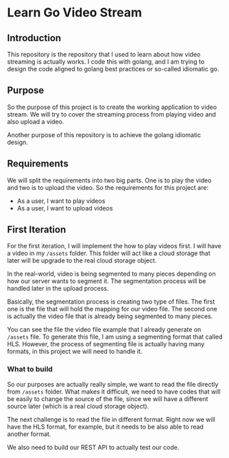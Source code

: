 # Learn Go Video Stream

## Introduction
This repository is the repository that I used to learn about how video streaming is actually works. I code this with golang, and I am trying to design the code aligned to golang best practices or so-called idiomatic go.

## Purpose
So the purpose of this project is to create the working application to video stream. We will try to cover the streaming process from playing video and also upload a video.

Another purpose of this repository is to achieve the golang idiomatic design.

## Requirements
We will split the requirements into two big parts. One is to play the video and two is to upload the video. So the requirements for this project are:

- As a user, I want to play videos 
- As a user, I want to upload videos

## First Iteration
For the first iteration, I will implement the how to play videos first. I will have a video in my `/assets` folder. This folder will act like a cloud storage that later will be upgrade to the real cloud storage object.

In the real-world, video is being segmented to many pieces depending on how our server wants to segment it. The segmentation process will be handled later in the upload process.

Basically, the segmentation process is creating two type of files. The first one is the file that will hold the mapping for our video file. The second one is actually the video file that is already being segmented to many pieces.

You can see the file the video file example that I already generate on `/assets` file. To generate this file, I am using a segmenting format that called HLS. However, the process of segmenting file is actually having many formats, in this project we will need to handle it.

### What to build
So our purposes are actually really simple, we want to read the file directly from `/assets` folder. What makes it difficult, we need to have codes that will be easily to change the source of the file, since we will have a different source later (which is a real cloud storage object). 

The next challenge is to read the file in different format. Right now we will have the HLS format, for example, but it needs to be also able to read another format.

We also need to build our REST API to actually test our code.
